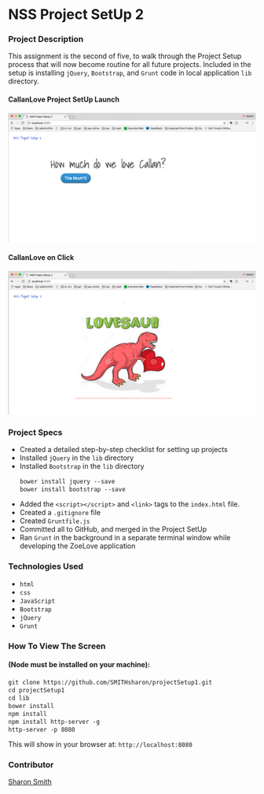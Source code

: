 # NSS Project SetUp 2

### Project Description 
This assignment is the second of five, to walk through the Project Setup process that will now become routine for all future projects. Included in the setup is installing `jQuery`, `Bootstrap`, and `Grunt` code in local application `lib` directory. 


#### CallanLove Project SetUp Launch
![CallanLove Project SetUp Launch](https://raw.githubusercontent.com/SMITHsharon/projectSetup2/screens/screens/CallanLove%20on%20Launch.png)


#### CallanLove on Click
![CallanLove on Click](https://raw.githubusercontent.com/SMITHsharon/projectSetup2/screens/screens/CallanLove%20on%20Click.png)


### Project Specs
- Created a detailed step-by-step checklist for setting up projects
- Installed `jQuery` in the `lib` directory
- Installed `Bootstrap` in the `lib` directory
	```
	bower install jquery --save
	bower install bootstrap --save
	```
- Added the `<script></script>` and `<link>` tags to the `index.html` file.
- Created a `.gitignore` file
- Created `Gruntfile.js`
- Committed all to GitHub, and merged in the Project SetUp
- Ran `Grunt` in the background in a separate terminal window while developing the ZoeLove application


### Technologies Used
- `html`
- `css`
- `JavaScript`
- `Bootstrap`
- `jQuery` 
- `Grunt`


### How To View The Screen 
#### (Node must be installed on your machine):
```
git clone https://github.com/SMITHsharon/projectSetup1.git
cd projectSetup1
cd lib
bower install
npm install
npm install http-server -g
http-server -p 8080
```

This will show in your browser at: `http://localhost:8080`

### Contributor
[Sharon Smith](https://github.com/SMITHsharon)
